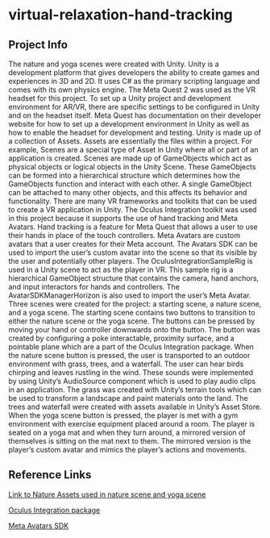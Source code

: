 # virtual-relaxation-hand-tracking

## Project Info
The nature and yoga scenes were created with Unity. Unity is a development platform that gives developers the ability to create games and experiences in 3D and 2D. It uses C# as the primary scripting language and comes with its own physics engine. The Meta Quest 2 was used as the VR headset for this project. To set up a Unity project and development environment for AR/VR, there are specific settings to be configured in Unity and on the headset itself. Meta Quest has documentation on their developer website for how to set up a development environment in Unity as well as how to enable the headset for development and testing. 
Unity is made up of a collection of Assets. Assets are essentially the files within a project. For example, Scenes are a special type of Asset in Unity where all or part of an application is created. Scenes are made up of GameObjects which act as physical objects or logical objects in the Unity Scene. These GameObjects can be formed into a hierarchical structure which determines how the GameObjects function and interact with each other. A single GameObject can be attached to many other objects, and this affects its behavior and functionality.
There are many VR frameworks and toolkits that can be used to create a VR application in Unity. The Oculus Integration toolkit was used in this project because it supports the use of hand tracking and Meta Avatars. Hand tracking is a feature for Meta Quest that allows a user to use their hands in place of the touch controllers. Meta Avatars are custom avatars that a user creates for their Meta account. The Avatars SDK can be used to import the user’s custom avatar into the scene so that its visible by the user and potentially other players. The OculusIntegrationSampleRig is used in a Unity scene to act as the player in VR. This sample rig is a hierarchical GameObject structure that contains the camera, hand anchors, and input interactors for hands and controllers. The AvatarSDKManagerHorizon is also used to import the user’s Meta Avatar.
Three scenes were created for the project: a starting scene, a nature scene, and a yoga scene. The starting scene contains two buttons to transition to either the nature scene or the yoga scene. The buttons can be pressed by moving your hand or controller downwards onto the button. The button was created by configuring a poke interactable, proximity surface, and a pointable plane which are a part of the Oculus Integration package.
When the nature scene button is pressed, the user is transported to an outdoor environment with grass, trees, and a waterfall. The user can hear birds chirping and leaves rustling in the wind. These sounds were implemented by using Unity’s AudioSource component which is used to play audio clips in an application. The grass was created with Unity’s terrain tools which can be used to transform a landscape and paint materials onto the land. The trees and waterfall were created with assets available in Unity’s Asset Store. 
When the yoga scene button is pressed, the player is met with a gym environment with exercise equipment placed around a room. The player is seated on a yoga mat and when they turn around, a mirrored version of themselves is sitting on the mat next to them. The mirrored version is the player’s custom avatar and mimics the player’s actions and movements. 

## Reference Links
[Link to Nature Assets used in nature scene and yoga scene](https://assetstore.unity.com/packages/3d/vegetation/trees/polygon-nature-low-poly-3d-art-by-synty-120152)

[Oculus Integration package](https://assetstore.unity.com/packages/tools/integration/oculus-integration-82022)

[Meta Avatars SDK](https://developer.oculus.com/blog/meta-avatars-sdk-now-available/)